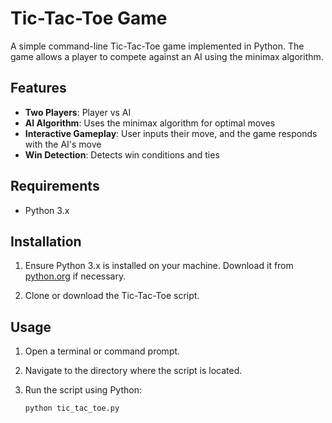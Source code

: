 # Tic-Tac-Toe Game

A simple command-line Tic-Tac-Toe game implemented in Python. The game allows a player to compete against an AI using the minimax algorithm.

## Features

- **Two Players**: Player vs AI
- **AI Algorithm**: Uses the minimax algorithm for optimal moves
- **Interactive Gameplay**: User inputs their move, and the game responds with the AI's move
- **Win Detection**: Detects win conditions and ties

## Requirements

- Python 3.x

## Installation

1. Ensure Python 3.x is installed on your machine. Download it from [python.org](https://www.python.org/downloads/) if necessary.

2. Clone or download the Tic-Tac-Toe script.

## Usage

1. Open a terminal or command prompt.
2. Navigate to the directory where the script is located.
3. Run the script using Python:

   ```bash
   python tic_tac_toe.py
